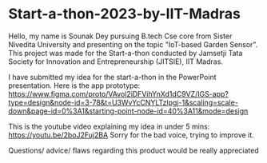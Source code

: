 # Start-a-thon-2023-by-IIT-Madras
Hello, my name is Sounak Dey pursuing B.tech Cse core from Sister Nivedita University and presenting on the topic "IoT-based Garden Sensor". This project was made for the Start-a-thon conducted by Jamsetji Tata Society for Innovation and Entrepreneurship (JITSIE), IIT Madras.

I have submitted my idea for the start-a-thon in the PowerPoint presentation. Here is the app prototype: https://www.figma.com/proto/VAvol2iDFVihYnXd1dC9VZ/IGS-app?type=design&node-id=3-78&t=U3WvYcCNYLTzlpgj-1&scaling=scale-down&page-id=0%3A1&starting-point-node-id=40%3A11&mode=design

This is the youtube video explaining my idea in under 5 mins: https://youtu.be/2boJ2Fuj2BA
Sorry for the bad voice, trying to improve it.

Questions/ advice/ flaws regarding this product would be really appreciated
